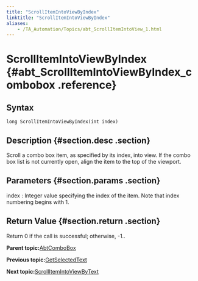 ```yaml
--- 
title: "ScrollItemIntoViewByIndex"
linktitle: "ScrollItemIntoViewByIndex"
aliases: 
    - /TA_Automation/Topics/abt_ScrollItemIntoView_1.html
---
```

# ScrollItemIntoViewByIndex {#abt_ScrollItemIntoViewByIndex_combobox .reference}

## Syntax

`long ScrollItemIntoViewByIndex(int index)`

## Description {#section.desc .section}

Scroll a combo box item, as specified by its index, into view. If the combo box list is not currently open, align the item to the top of the viewport.

## Parameters {#section.params .section}

index
:   Integer value specifying the index of the item. Note that index numbering begins with 1.

## Return Value {#section.return .section}

Return 0 if the call is successful; otherwise, -1..

**Parent topic:**[AbtComboBox](../../TA_Automation/Topics/abt_AbtComboBox.html)

**Previous topic:**[GetSelectedText](../../TA_Automation/Topics/abt_GetSelectedText.html)

**Next topic:**[ScrollItemIntoViewByText](../../TA_Automation/Topics/abt_ScrollItemIntoView_2.html)

